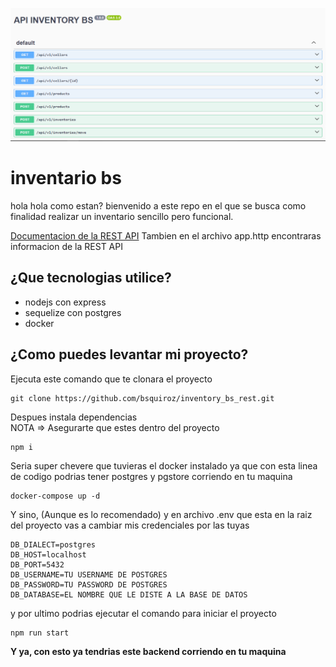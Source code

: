 ![imagen backend](./image.PNG)

# inventario bs

hola hola como estan? bienvenido a este repo en el que se busca como finalidad realizar un inventario sencillo pero funcional. <br>

[Documentacion de la REST API](https://inventory-bs-rest.onrender.com/api/v1/doc/) Tambien en el archivo app.http encontraras informacion de la REST API

## ¿Que tecnologias utilice?

-   nodejs con express
-   sequelize con postgres
-   docker

## ¿Como puedes levantar mi proyecto?

Ejecuta este comando que te clonara el proyecto

```
git clone https://github.com/bsquiroz/inventory_bs_rest.git
```

Despues instala dependencias <br>
NOTA => Asegurarte que estes dentro del proyecto

```
npm i
```

Seria super chevere que tuvieras el docker instalado ya que con esta linea de codigo podrias tener postgres y pgstore corriendo en tu maquina

```
docker-compose up -d
```

Y sino, (Aunque es lo recomendado) y en archivo .env que esta en la raiz del proyecto vas a cambiar mis credenciales por las tuyas

```
DB_DIALECT=postgres
DB_HOST=localhost
DB_PORT=5432
DB_USERNAME=TU USERNAME DE POSTGRES
DB_PASSWORD=TU PASSWORD DE POSTGRES
DB_DATABASE=EL NOMBRE QUE LE DISTE A LA BASE DE DATOS
```

y por ultimo podrias ejecutar el comando para iniciar el proyecto

```
npm run start
```

<b>Y ya, con esto ya tendrias este backend corriendo en tu maquina</b>
